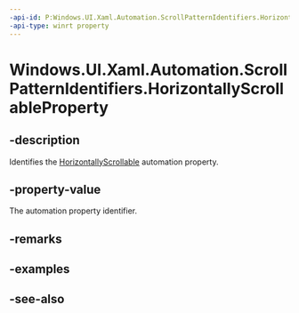 ```yaml
---
-api-id: P:Windows.UI.Xaml.Automation.ScrollPatternIdentifiers.HorizontallyScrollableProperty
-api-type: winrt property
---
```


<!-- Property syntax
public Windows.UI.Xaml.Automation.AutomationProperty HorizontallyScrollableProperty { get; }
-->

# Windows.UI.Xaml.Automation.ScrollPatternIdentifiers.HorizontallyScrollableProperty

## -description
Identifies the [HorizontallyScrollable](../windows.ui.xaml.automation.provider/iscrollprovider_horizontallyscrollable.md) automation property.



## -property-value
The automation property identifier.

## -remarks

## -examples

## -see-also
